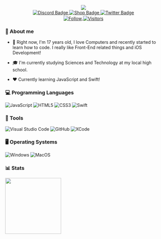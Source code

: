 <p align="center">
    <a href="https://discord.com/users/458632075222974484">
        <img src="https://lanyard.cnrad.dev/api/458632075222974484" />
    </a>
    <br />
		<a href="https://discord.com/users/266656768715784192/">
			<img src="https://img.shields.io/badge/Perfil-%235865F2.svg?style=for-the-badge&logo=discord&logoColor=white" alt="Discord Badge"/>
		</a>
		<a href="https://discord.gg/jE7BY7dSRT">
			<img src="" alt="Shop Badge"/>
		</a>
		<a href="https://twitter.com/Deadzin_">
			<img src="https://img.shields.io/badge/Twitter-%231DA1F2.svg?style=for-the-badge&logo=Twitter&logoColor=white" alt="Twitter Badge"/>
		</a>
	<br>
    <a href="https://github.com/gabrielbrilha">
        <img align="center" alt="Follow" src="https://img.shields.io/github/followers/gabrielbrilha?style=flat&amp;logo=github&amp;label=Followers&amp;color=2D76BF"
        />
        <img align="center" alt="Visitors" src="https://komarev.com/ghpvc/?username=gabrielbrilha" />
    </a>
</p>

### 🤔 About me
- 📝 Right now, I'm 17 years old, I love Computers and recently started to learn how to code. I really like Front-End related things and iOS Development!

- 🎓 I'm currently studying Sciences and Technology at my local high school.

- ❤️ Currently learning JavaScript and Swift!

### 💻 Programming Languages
![JavaScript](https://img.shields.io/badge/javascript-%23323330.svg?style=for-the-badge&logo=javascript&logoColor=%23F7DF1E)
![HTML5](https://img.shields.io/badge/html5-%23E34F26.svg?style=for-the-badge&logo=html5&logoColor=white)
![CSS3](https://img.shields.io/badge/css3-%231572B6.svg?style=for-the-badge&logo=css3&logoColor=white)
![Swift](https://img.shields.io/badge/Swift-FA7343?style=for-the-badge&logo=swift&logoColor=white)


### 🔧 Tools
![Visual Studio Code](https://img.shields.io/badge/Visual%20Studio%20Code-0078d7.svg?style=for-the-badge&logo=visual-studio-code&logoColor=white)
![GitHub](https://img.shields.io/badge/github-%23121011.svg?style=for-the-badge&logo=github&logoColor=white)
![XCode](https://img.shields.io/badge/Xcode-007ACC?style=for-the-badge&logo=Xcode&logoColor=white)

### 🖥️ Operating Systems
![Windows](https://img.shields.io/badge/Windows-0078D6?style=for-the-badge&logo=windows&logoColor=white)
![MacOS](https://img.shields.io/badge/mac%20os-000000?style=for-the-badge&logo=apple&logoColor=white)

### 📊 Stats
<p align="left">
    <img height="180em" src="https://github-readme-stats.vercel.app/api?username=gabrielbrilha&show_icons=true&theme=dark&layout=compact">
    <!-- <img height="180em" src="https://github-readme-stats.vercel.app/api/top-langs/?username=GuilhermeVieiraDev&theme=dark&layout=compact&langs_count=6"> -->
</p>
